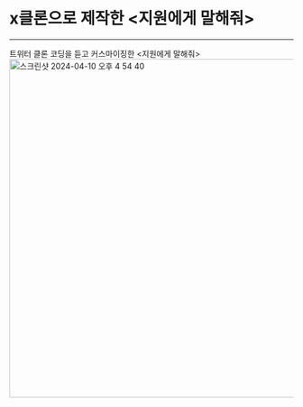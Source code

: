 # x클론으로 제작한 <지원에게 말해줘> 
---
트위터 클론 코딩을 듣고 커스마이징한 <지원에게 말해줘> 
<img width="600" alt="스크린샷 2024-04-10 오후 4 54 40" src="https://github.com/99JIWONDEV/X-Clone-TalktoJIWON/assets/128890692/8ee6a253-7168-4e26-94bb-c5a69317b347">
